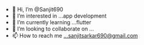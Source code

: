 - 👋 Hi, I’m @Sanjit690
- 👀 I’m interested in ...app development 
- 🌱 I’m currently learning ...flutter
- 💞️ I’m looking to collaborate on ...
- 📫 How to reach me ...sanjitsarkar690@gmail.com

<!---
Sanjit690/Sanjit690 is a ✨ special ✨ repository because its `README.md` (this file) appears on your GitHub profile.
You can click the Preview link to take a look at your changes.
--->
